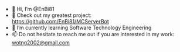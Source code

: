 - 👋 Hi, I’m @EnBi81
- 👀 Check out my greatest project: https://github.com/EnBi81/MCServerBot
- 🌱 I’m currently learning Software Technology Engineering
- 📫 Do not hesitate to reach me out if you are interested in my work: wotng2002@gmail.com
